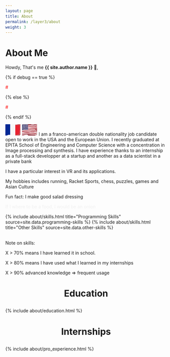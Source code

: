 ```yaml
---
layout: page
title: About
permalink: /layer3/about
weight: 3
---
```


# **About Me**



Howdy, That's me **{{ site.author.name }}** :wave:,<br>


{% if debug == true %}
  <p style="color: red;">#</p>

{% else %}
  <p style="color: red;">#</p>
{% endif %}


<img src="/assets/images/fr.svg" class="flag-icon" alt="France Flag"> <img src="/assets/images/us.svg" class="flag-icon" alt="US Flag">
I am a franco-american double nationality job candidate   open to work in the USA and the European Union. 
I recently graduated at  EPITA School of Engineering and Computer Science with a concentration in Image processing and synthesis.
I have experience thanks to an internship as a full-stack developper at a startup and another as a data scientist in a private bank

I have a particular interest in VR and its applications.

My hobbies includes running, Racket Sports, chess, puzzles, games and Asian Culture

Fun fact: I make good salad dressing

<p style="opacity: 0.05; transition: opacity 0.3s;" onmouseover="this.style.opacity='0'" onmouseout="this.textContent = ''">
If I where to be a food, I would be an onion</p>

<div class="row">
{% include about/skills.html title="Programming Skills" source=site.data.programming-skills %}
{% include about/skills.html title="Other Skills" source=site.data.other-skills %}
</div>

<br> Note on skills: 

X > 70% means I have learned it in school.

X > 80% means I have used what I learned in my internships

X > 90% advanced knowledge => frequent usage 

<h3 style="text-align: center; font-size: 2em; font-weight: bold;">Education</h3>

<div class="row">
{% include about/education.html %}
</div>


<h3 style="text-align: center; font-size: 2em; font-weight: bold;">Internships</h3>


<div class="row">
{% include about/pro_experience.html %}
</div>